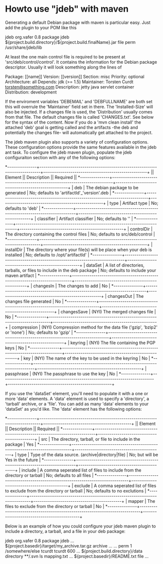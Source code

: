 # Howto use "jdeb" with maven

Generating a default Debian package with maven is particular easy. Just add
the plugin to your POM like this
 
  <build>
      <plugins>
          <plugin>
              <artifactId>jdeb</artifactId>
              <groupId>org.vafer</groupId>
              <version>0.8</version>
              <executions>
                  <execution>
                      <phase>package</phase>
                      <goals>
                          <goal>jdeb</goal>
                      </goals>
                      <configuration>
                          <dataSet>
                              <data>
                                  <src>${project.build.directory}/${project.build.finalName}.jar</src>
                                  <type>file</type>
                                  <mapper>
                                    <type>perm</type>
                                    <prefix>/usr/share/jdeb/lib</prefix>
                                  </mapper>
                              </data>
                          </dataSet>
                      </configuration>
                  </execution>
              </executions>
          </plugin>
      </plugins>
  </build>

At least the one main control file is required to be present at
'src/deb/control/control'. It contains the information for the Debian package
descriptor. Usually it will look something along the lines of

  Package: [[name]]
  Version: [[version]]
  Section: misc
  Priority: optional
  Architecture: all
  Depends: jdk (>= 1.5)
  Maintainer: Torsten Curdt <torsten@something.com>
  Description: jetty java servlet container
  Distribution: development
 
If the enviroment variables 'DEBEMAIL' and 'DEBFULLNAME' are both set this
will overrule the 'Maintainer' field set in there. The 'Installed-Size' will
also be injected. If a changes file is used, the 'Distribution' usually comes
from that file. The default changes file is called 'CHANGES.txt'. See below
for the syntax of the content. Now if you do a 'mvn clean install' the
attached 'deb' goal is getting called and the artifacts -the deb and
potentially the changes file- will automatically get attached to the project.

The jdeb maven plugin also supports a variety of configuration options. These
configuration options provide the same features available in the jdeb ant
task. To configure the jdeb maven plugin, populate the jdeb configuraiton
section with any of the following options:

  *---------------+------------------------------------------------------------------------------+-----------------------------------------------------+
  ||   Element    || Description                                                                 || Required                                          ||
  *---------------+------------------------------------------------------------------------------+-----------------------------------------------------+
  | deb           | The debian package to be generated                                           | No; defaults to 'artifactId'_'version'.deb          |
  *---------------+------------------------------------------------------------------------------+-----------------------------------------------------+
  | type          | Artifact type                                                                | No; defaults to 'deb'                               |
  *---------------+------------------------------------------------------------------------------+-----------------------------------------------------+
  | classifier    | Artifact classifier                                                          | No; defaults to ''                                  |
  *---------------+------------------------------------------------------------------------------+-----------------------------------------------------+
  | controlDir    | The directory containing the control files                                   | No; defaults to src/deb/control                     |
  *---------------+------------------------------------------------------------------------------+-----------------------------------------------------+
  | installDir    | The directory where your file(s) will be place when your deb is installed    | No; defaults to /opt/'artifactId'                   |
  *---------------+------------------------------------------------------------------------------+-----------------------------------------------------+
  | dataSet       | A list of directories, tarballs, or files to include in the deb package      | No; defaults to include your maven artifact         |
  *---------------+------------------------------------------------------------------------------+-----------------------------------------------------+
  | changesIn     | The changes to add                                                           | No                                                  |
  *---------------+------------------------------------------------------------------------------+-----------------------------------------------------+
  | changesOut    | The changes file generated                                                   | No                                                  |
  *---------------+------------------------------------------------------------------------------+-----------------------------------------------------+
  | changesSave   | (NYI) The merged changes file                                                | No                                                  |
  *---------------+------------------------------------------------------------------------------+-----------------------------------------------------+
  | compression   | (NYI) Compression method for the data file ('gzip', 'bzip2' or 'none')       | No; defaults to 'gzip'                              |
  *---------------+------------------------------------------------------------------------------+-----------------------------------------------------+
  | keyring       | (NYI) The file containing the PGP keys                                       | No                                                  |
  *---------------+------------------------------------------------------------------------------+-----------------------------------------------------+
  | key           | (NYI) The name of the key to be used in the keyring                          | No                                                  |
  *---------------+------------------------------------------------------------------------------+-----------------------------------------------------+
  | passphrase    | (NYI) The passphrase to use the key                                          | No                                                  |
  *---------------+------------------------------------------------------------------------------+-----------------------------------------------------+

If you use the 'dataSet' element, you'll need to populate it with a one or
more 'data' elements. A 'data' element is used to specify a 'directory', a
'tarball' archive, or a 'file'. You can add as many 'data'
elements to your 'dataSet' as you'd like. The 'data' element has the
following options:

  *---------------+------------------------------------------------------------------------------+---------------------------------------------+
  ||   Element    || Description                                                                 || Required                                  ||
  *---------------+------------------------------------------------------------------------------+---------------------------------------------+
  | src           | The directory, tarball, or file to include in the package                    | Yes                                         |
  *---------------+------------------------------------------------------------------------------+---------------------------------------------+
  | type          | Type of the data source. (archive|directory|file)                            | No; but will be Yes in the future           |
  *---------------+------------------------------------------------------------------------------+---------------------------------------------+
  | include       | A comma seperated list of files to include from the directory or tarball     | No; defaults to all files                   |
  *---------------+------------------------------------------------------------------------------+---------------------------------------------+
  | exclude       | A comma seperated list of files to exclude from the directory or tarball     | No; defaults to no exclutions               |
  *---------------+------------------------------------------------------------------------------+---------------------------------------------+
  | mapper        | The files to exclude from the directory or tarball                           | No                                          |
  *---------------+------------------------------------------------------------------------------+---------------------------------------------+

Below is an example of how you could configure your jdeb maven plugin to
include a directory, a tarball, and a file in your deb package:

  <?xml version="1.0"?>
  <build>
      <plugins>
          <plugin>
              <artifactId>jdeb</artifactId>
              <groupId>org.vafer</groupId>
              <version>0.8</version>
              <executions>
                  <execution>
                      <phase>package</phase>
                      <goals>
                          <goal>jdeb</goal>
                      </goals>
                      <configuration>
                          ...
                          <dataSet>
                              <!-- Tarball example -->
                              <data>
                                  <src>${project.basedir}/target/my_archive.tar.gz</src>
                                  <type>archive</type>
                                  <include>...</include>
                                  <exclude>...</exclude>
                                  <mapper>
                                      <type>perm</type>
                                      <strip>1</strip>
                                      <prefix>/somewhere/else</prefix>
                                      <user>tcurdt</user>
                                      <group>tcurdt</group>
                                      <mode>600</mode>
                                  </mapper>
                              </data>
                              ...
                              <!-- Directory example -->
                              <data>
                                  <src>${project.build.directory}/data</src>
                                  <type>directory</type>
                                  <include/>
                                  <exclude>**/.svn</exclude>
                                  <mapper>
                                      <type>ls</type>
                                      <src>mapping.txt</src>
                                  </mapper>
                              </data>
                              ...
                              <!-- File example -->
                              <data>
                                  <src>${project.basedir}/README.txt</src>
                                  <type>file</type>
                              </data>
                          </dataSet>
                          ...
                      </configuration>
                  </execution>
              </executions>
          </plugin>
      </plugins>
  </build>
